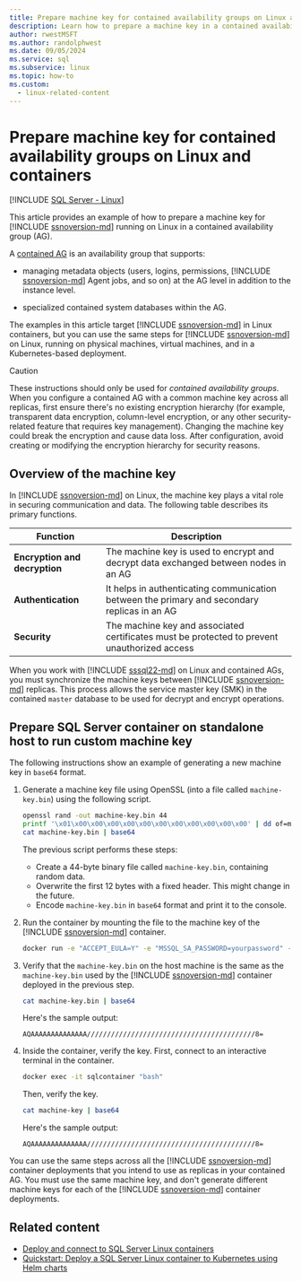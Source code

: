 ```yaml
---
title: Prepare machine key for contained availability groups on Linux and containers
description: Learn how to prepare a machine key in a contained availability group, for SQL Server on Linux and containers.
author: rwestMSFT
ms.author: randolphwest
ms.date: 09/05/2024
ms.service: sql
ms.subservice: linux
ms.topic: how-to
ms.custom:
  - linux-related-content
---
```


# Prepare machine key for contained availability groups on Linux and containers

[!INCLUDE [SQL Server - Linux](../includes/applies-to-version/sql-linux.md)]

This article provides an example of how to prepare a machine key for [!INCLUDE [ssnoversion-md](../includes/ssnoversion-md.md)] running on Linux in a contained availability group (AG).

A [contained AG](../database-engine/availability-groups/windows/contained-availability-groups-overview.md) is an availability group that supports:

- managing metadata objects (users, logins, permissions, [!INCLUDE [ssnoversion-md](../includes/ssnoversion-md.md)] Agent jobs, and so on) at the AG level in addition to the instance level.

- specialized contained system databases within the AG.

The examples in this article target [!INCLUDE [ssnoversion-md](../includes/ssnoversion-md.md)] in Linux containers, but you can use the same steps for [!INCLUDE [ssnoversion-md](../includes/ssnoversion-md.md)] on Linux, running on physical machines, virtual machines, and in a Kubernetes-based deployment.

> [!CAUTION]  
> These instructions should only be used for *contained availability groups*. When you configure a contained AG with a common machine key across all replicas, first ensure there's no existing encryption hierarchy (for example, transparent data encryption, column-level encryption, or any other security-related feature that requires key management). Changing the machine key could break the encryption and cause data loss. After configuration, avoid creating or modifying the encryption hierarchy for security reasons.

## Overview of the machine key

In [!INCLUDE [ssnoversion-md](../includes/ssnoversion-md.md)] on Linux, the machine key plays a vital role in securing communication and data.
The following table describes its primary functions.

| Function | Description |
| --- | --- |
| **Encryption and decryption** | The machine key is used to encrypt and decrypt data exchanged between nodes in an AG |
| **Authentication** | It helps in authenticating communication between the primary and secondary replicas in an AG |
| **Security** | The machine key and associated certificates must be protected to prevent unauthorized access |

When you work with [!INCLUDE [sssql22-md](../includes/sssql22-md.md)] on Linux and contained AGs, you must synchronize the machine keys between [!INCLUDE [ssnoversion-md](../includes/ssnoversion-md.md)] replicas. This process allows the service master key (SMK) in the contained `master` database to be used for decrypt and encrypt operations.

## Prepare SQL Server container on standalone host to run custom machine key

The following instructions show an example of generating a new machine key in `base64` format.

1. Generate a machine key file using OpenSSL (into a file called `machine-key.bin`) using the following script.

   ```bash
   openssl rand -out machine-key.bin 44
   printf '\x01\x00\x00\x00\x00\x00\x00\x00\x00\x00\x00\x00' | dd of=machine-key.bin bs=1 seek=0 count=12 conv=notrunc
   cat machine-key.bin | base64
   ```

   The previous script performs these steps:

   - Create a 44-byte binary file called `machine-key.bin`, containing random data.
   - Overwrite the first 12 bytes with a fixed header. This might change in the future.
   - Encode `machine-key.bin` in `base64` format and print it to the console.

1. Run the container by mounting the file to the machine key of the [!INCLUDE [ssnoversion-md](../includes/ssnoversion-md.md)] container.

   ```bash
   docker run -e "ACCEPT_EULA=Y" -e "MSSQL_SA_PASSWORD=yourpassword" -p 14331:1433 --name sqlcontainer --hostname sqlcontainer -v ~/machine-key.bin:/var/opt/mssql/secrets/machine-key -d mcr.microsoft.com/mssql/server:2022-latest
   ```

1. Verify that the `machine-key.bin` on the host machine is the same as the `machine-key.bin` used by the [!INCLUDE [ssnoversion-md](../includes/ssnoversion-md.md)] container deployed in the previous step.

   ```bash
   cat machine-key.bin | base64
   ```

   Here's the sample output:

   ```output
   AQAAAAAAAAAAAAAA//////////////////////////////////////////8=
   ```

1. Inside the container, verify the key. First, connect to an interactive terminal in the container.

   ```bash
   docker exec -it sqlcontainer "bash"
   ```

   Then, verify the key.

   ```bash
   cat machine-key | base64
   ```

   Here's the sample output:

   ```output
   AQAAAAAAAAAAAAAA//////////////////////////////////////////8=
   ```

You can use the same steps across all the [!INCLUDE [ssnoversion-md](../includes/ssnoversion-md.md)] container deployments that you intend to use as replicas in your contained AG. You must use the same machine key, and don't generate different machine keys for each of the [!INCLUDE [ssnoversion-md](../includes/ssnoversion-md.md)] container deployments.

## Related content

- [Deploy and connect to SQL Server Linux containers](sql-server-linux-docker-container-deployment.md)
- [Quickstart: Deploy a SQL Server Linux container to Kubernetes using Helm charts](sql-server-linux-containers-deploy-helm-charts-kubernetes.md)
